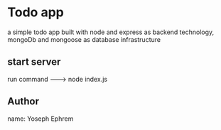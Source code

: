 # Todo app

a simple todo app built with node and express as backend technology, mongoDb and mongoose as database infrastructure

## start server

run command ---> node index.js

## Author

name: Yoseph Ephrem
